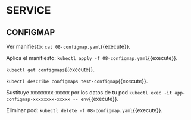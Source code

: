 # SERVICE
## CONFIGMAP

Ver manifiesto:
`cat 08-configmap.yaml`{{execute}}.

Aplica el manifiesto:
`kubectl apply -f 08-configmap.yaml`{{execute}}.

`kubectl get configmaps`{{execute}}.

`kubectl describe configmaps test-configmap`{{execute}}.

Sustituye xxxxxxxx-xxxxx por los datos de tu pod
`kubectl exec -it app-configmap-xxxxxxxx-xxxxx -- env`{{execute}}.

Eliminar pod:
`kubectl delete -f 08-configmap.yaml`{{execute}}.

